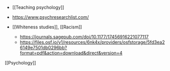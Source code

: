   - [[Teaching psychology]]

  - https://www.psychresearchlist.com/

  - [[Whiteness studies]],
    [[Racism]]
      - https://journals.sagepub.com/doi/10.1177/17456916221077117
      - https://files.osf.io/v1/resources/6nk4x/providers/osfstorage/5fd3ea26149e7501db0296bb?format=pdf&action=download&direct&version=4

[[Psychology]]
